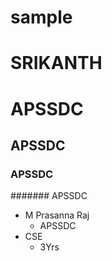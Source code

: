 # sample

<h1> SRIKANTH </h1>


# APSSDC
## APSSDC
### APSSDC
####### APSSDC

- M Prasanna Raj
  - APSSDC
- CSE
  - 3Yrs
